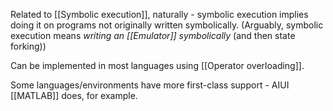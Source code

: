 Related to [[Symbolic execution]], naturally - symbolic execution implies doing it on programs not originally written symbolically. (Arguably, symbolic execution means *writing an [[Emulator]] symbolically* (and then state forking))

Can be implemented in most languages using [[Operator overloading]].

Some languages/environments have more first-class support - AIUI [[MATLAB]] does, for example.
